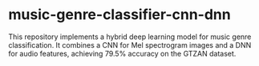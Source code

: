 # music-genre-classifier-cnn-dnn
This repository implements a hybrid deep learning model for music genre classification. It combines a CNN for Mel spectrogram images and a DNN for audio features, achieving 79.5% accuracy on the GTZAN dataset.
